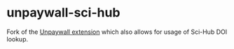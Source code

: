 # unpaywall-sci-hub

Fork of the [Unpaywall extension](https://github.com/impactstory/unpaywall) which also allows for usage of Sci-Hub DOI lookup.
